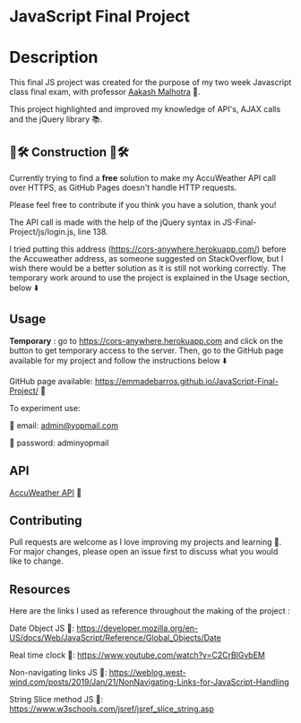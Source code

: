 # JavaScript Final Project
# Description

This final JS project was created for the purpose of my two week Javascript class final exam, with professor [Aakash Malhotra](https://www.linkedin.com/in/aakash-malhotra) 🔗.

This project highlighted and improved my knowledge of API's, AJAX calls and the jQuery library 📚.

## 🚧🛠 Construction 🚧🛠
Currently trying to find a **free** solution to make my AccuWeather API call over HTTPS, as GitHub Pages doesn't handle HTTP requests. 

Please feel free to contribute if you think you have a solution, thank you!

The API call is made with the help of the jQuery syntax in JS-Final-Project/js/login.js, line 138. 

I tried putting this address (https://cors-anywhere.herokuapp.com/) before the Accuweather address, as someone suggested on StackOverflow, but I wish there would be a better solution as it is still not working correctly. The temporary work around to use the project is explained in the Usage section, below ⬇️

## Usage

**Temporary** : go to https://cors-anywhere.herokuapp.com and click on the button to get temporary access to the server. Then, go to the GitHub page available for my project and follow the instructions below ⬇️ 

GitHub page available: https://emmadebarros.github.io/JavaScript-Final-Project/ 🔗

To experiment use:

📧 email: admin@yopmail.com

🔑 password: adminyopmail

## API
[AccuWeather API](https://developer.accuweather.com) 🔗


## Contributing
Pull requests are welcome as I love improving my projects and learning 💞. For major changes, please open an issue first to discuss what you would like to change.

## Resources
Here are the links I used as reference throughout the making of the project : 

Date Object JS 🔗: https://developer.mozilla.org/en-US/docs/Web/JavaScript/Reference/Global_Objects/Date

Real time clock 🔗: https://www.youtube.com/watch?v=C2CrBlGvbEM

Non-navigating links JS 🔗: https://weblog.west-wind.com/posts/2019/Jan/21/NonNavigating-Links-for-JavaScript-Handling

String Slice method JS 🔗: https://www.w3schools.com/jsref/jsref_slice_string.asp
